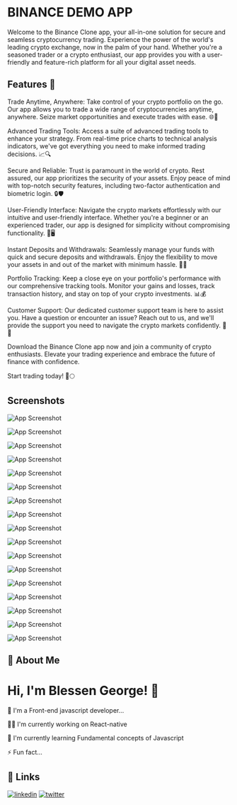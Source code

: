 
# BINANCE DEMO APP

Welcome to the Binance Clone app, your all-in-one solution for secure and seamless cryptocurrency trading. Experience the power of the world's leading crypto exchange, now in the palm of your hand. Whether you're a seasoned trader or a crypto enthusiast, our app provides you with a user-friendly and feature-rich platform for all your digital asset needs.


## Features 🚀

Trade Anytime, Anywhere: Take control of your crypto portfolio on the go. Our app allows you to trade a wide range of cryptocurrencies anytime, anywhere. Seize market opportunities and execute trades with ease. 🌐📱

Advanced Trading Tools: Access a suite of advanced trading tools to enhance your strategy. From real-time price charts to technical analysis indicators, we've got everything you need to make informed trading decisions. 📈🔍

Secure and Reliable: Trust is paramount in the world of crypto. Rest assured, our app prioritizes the security of your assets. Enjoy peace of mind with top-notch security features, including two-factor authentication and biometric login. 🔒🛡️

User-Friendly Interface: Navigate the crypto markets effortlessly with our intuitive and user-friendly interface. Whether you're a beginner or an experienced trader, our app is designed for simplicity without compromising functionality. 🤖🖥️

Instant Deposits and Withdrawals: Seamlessly manage your funds with quick and secure deposits and withdrawals. Enjoy the flexibility to move your assets in and out of the market with minimum hassle. 💸💼

Portfolio Tracking: Keep a close eye on your portfolio's performance with our comprehensive tracking tools. Monitor your gains and losses, track transaction history, and stay on top of your crypto investments. 📊💰

Customer Support: Our dedicated customer support team is here to assist you. Have a question or encounter an issue? Reach out to us, and we'll provide the support you need to navigate the crypto markets confidently. 🤝🌐

Download the Binance Clone app now and join a community of crypto enthusiasts. Elevate your trading experience and embrace the future of finance with confidence.

Start trading today! 🚀🌕

## Screenshots

![App Screenshot](./screenshots/Login.png)

![App Screenshot](./screenshots/Homepage.png)

![App Screenshot](./screenshots/Profile.png)

![App Screenshot](./screenshots/Search.png)

![App Screenshot](./screenshots/Discover.png)

![App Screenshot](./screenshots/discoverbottom.png)

![App Screenshot](./screenshots/Priceaction.png)

![App Screenshot](./screenshots/FAV.png)

![App Screenshot](./screenshots/INFO.png)

![App Screenshot](./screenshots/moreINFO.png)

![App Screenshot](./screenshots/SignupPage.png)

![App Screenshot](./screenshots/CreateACC.png)

![App Screenshot](./screenshots/PHONENO.png)

![App Screenshot](./screenshots/ASSETINFO.png)

![App Screenshot](./screenshots/ASSETMOREINFO.png)

![App Screenshot](./screenshots/ABOUT.png)

![App Screenshot](./screenshots/MORE.png)


## 🚀 About Me



# Hi, I'm Blessen George! 👋

🚀 I'm a Front-end javascript developer...

👩‍💻 I'm currently working on React-native

🧠 I'm currently learning Fundamental concepts of Javascript

⚡️ Fun fact...


## 🔗 Links

[![linkedin](https://img.shields.io/badge/linkedin-0A66C2?style=for-the-badge&logo=linkedin&logoColor=white)](https://www.linkedin.com/in/blessen-george-9360a9220/)
[![twitter](https://img.shields.io/badge/twitter-1DA1F2?style=for-the-badge&logo=twitter&logoColor=white)](https://twitter.com/)


